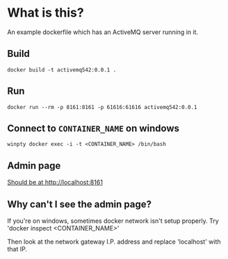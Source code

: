 # What is this?
An example dockerfile which has an ActiveMQ server running in it.

## Build
`docker build -t activemq542:0.0.1 .`

## Run
`docker run --rm -p 8161:8161 -p 61616:61616 activemq542:0.0.1`

## Connect to `CONTAINER_NAME` on windows
`winpty docker exec -i -t <CONTAINER_NAME> /bin/bash`

## Admin page
[Should be at http://localhost:8161](http://localhost:8161)

## Why can't I see the admin page?
If you're on windows, sometimes docker network isn't setup properly. Try 'docker inspect <CONTAINER_NAME>'

Then look at the network gateway I.P. address and replace 'localhost' with that IP.